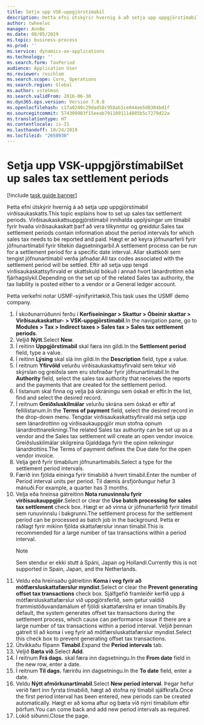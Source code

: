 ```yaml
---
title: Setja upp VSK-uppgjörstímabil
description: Þetta efni útskýrir hvernig á að setja upp uppgjörstímabil virðisaukaskatts í Dynamics 365 Finance.
author: twheeloc
manager: AnnBe
ms.date: 08/05/2019
ms.topic: business-process
ms.prod: ''
ms.service: dynamics-ax-applications
ms.technology: ''
ms.search.form: TaxPeriod
audience: Application User
ms.reviewer: roschlom
ms.search.scope: Core, Operations
ms.search.region: Global
ms.author: vstehman
ms.search.validFrom: 2016-06-30
ms.dyn365.ops.version: Version 7.0.0
ms.openlocfilehash: c17a0240c29dad58c958ab1ce844ee5d8384bd1f
ms.sourcegitcommit: 574309903f15eeab7911091114885b5c7279d22a
ms.translationtype: HT
ms.contentlocale: is-IS
ms.lasthandoff: 10/24/2019
ms.locfileid: "2658930"
---
```

# <a name="set-up-sales-tax-settlement-periods"></a><span data-ttu-id="c8ba5-103">Setja upp VSK-uppgjörstímabil</span><span class="sxs-lookup"><span data-stu-id="c8ba5-103">Set up sales tax settlement periods</span></span>

[!include [task guide banner](../../includes/task-guide-banner.md)]

<span data-ttu-id="c8ba5-104">Þetta efni útskýrir hvernig á að setja upp uppgjörstímabil virðisaukaskatts.</span><span class="sxs-lookup"><span data-stu-id="c8ba5-104">This topic explains how to set up sales tax settlement periods.</span></span> <span data-ttu-id="c8ba5-105">Virðisaukaskattsuppgjörstímabil innihalda upplýsingar um tímabil fyrir hvaða virðisaukaskatt þarf að vera tilkynntur og greiddur.</span><span class="sxs-lookup"><span data-stu-id="c8ba5-105">Sales tax settlement periods contain information about the period intervals for which sales tax needs to be reported and paid.</span></span> <span data-ttu-id="c8ba5-106">Hægt er að keyra jöfnunarferli fyrir jöfnunartímabil fyrir tiltekin dagsetningarbil.</span><span class="sxs-lookup"><span data-stu-id="c8ba5-106">A settlement process can be run for a settlement period for a specific date interval.</span></span> <span data-ttu-id="c8ba5-107">Allar skattkóði sem tengist jöfnunartímabil verða jafnaðar.</span><span class="sxs-lookup"><span data-stu-id="c8ba5-107">All tax codes associated with the settlement period will be settled.</span></span> <span data-ttu-id="c8ba5-108">Eftir að setja upp tengd virðisaukaskattsyfirvald er skattskuld bókuð í annað hvort lánardrottinn eða fjárhagslykil.</span><span class="sxs-lookup"><span data-stu-id="c8ba5-108">Depending on the set up of the related Sales tax authority, the tax liability is posted either to a vendor or a General ledger account.</span></span>

<span data-ttu-id="c8ba5-109">Þetta verkefni notar USMF-sýnifyrirtækið.</span><span class="sxs-lookup"><span data-stu-id="c8ba5-109">This task uses the USMF demo company.</span></span>

1. <span data-ttu-id="c8ba5-110">Í skoðunarrúðunni ferðu í **Kerfiseiningar > Skattur > Óbeinir skattar > Virðisaukaskattur- > VSK-uppgjörstímabil**.</span><span class="sxs-lookup"><span data-stu-id="c8ba5-110">In the navigation pane, go to **Modules > Tax > Indirect taxes > Sales tax > Sales tax settlement periods**.</span></span>
2. <span data-ttu-id="c8ba5-111">Veljið **Nýtt**.</span><span class="sxs-lookup"><span data-stu-id="c8ba5-111">Select **New**.</span></span>
3. <span data-ttu-id="c8ba5-112">Í reitinn **Uppgjörstímabil** skal færa inn gildi.</span><span class="sxs-lookup"><span data-stu-id="c8ba5-112">In the **Settlement period** field, type a value.</span></span>
4. <span data-ttu-id="c8ba5-113">Í reitinn **Lýsing** skal slá inn gildi.</span><span class="sxs-lookup"><span data-stu-id="c8ba5-113">In the **Description** field, type a value.</span></span>
5. <span data-ttu-id="c8ba5-114">Í reitnum **Yfirvöld** velurðu virðisaukaskattsyfirvald sem tekur við skýrslan og greiðsla sem eru stofnaðar fyrir jöfnunartímabil.</span><span class="sxs-lookup"><span data-stu-id="c8ba5-114">In the **Authority** field, select the sales tax authority that receives the reports and the payments that are created for the settlement period.</span></span>
6. <span data-ttu-id="c8ba5-115">Í listanum skal finna og velja þá skráningu sem óskað er eftir.</span><span class="sxs-lookup"><span data-stu-id="c8ba5-115">In the list, find and select the desired record.</span></span>
7. <span data-ttu-id="c8ba5-116">Í reitnum **Greiðsluskilmálar** velurðu skrána sem óskað er eftir af fellilistanum.</span><span class="sxs-lookup"><span data-stu-id="c8ba5-116">In the **Terms of payment** field, select the desired record in the drop-down menu.</span></span> <span data-ttu-id="c8ba5-117">Tengdar virðisaukaskattsyfirvald má setja upp sem lánardrottinn og virðisaukauppgjör mun stofna opnum lánardrottnareikningi.</span><span class="sxs-lookup"><span data-stu-id="c8ba5-117">The related Sales tax authority can be set up as a vendor and the Sales tax settlement will create an open vendor invoice.</span></span> <span data-ttu-id="c8ba5-118">Greiðsluskilmálar skilgreina Gjalddaga fyrir the opinn reikningur lánardrottins.</span><span class="sxs-lookup"><span data-stu-id="c8ba5-118">The Terms of payment defines the Due date for the open vendor invoice.</span></span>  
8. <span data-ttu-id="c8ba5-119">Velja gerð fyrir tímabilum jöfnunartímabils.</span><span class="sxs-lookup"><span data-stu-id="c8ba5-119">Select a type for the settlement period intervals.</span></span>
9. <span data-ttu-id="c8ba5-120">Færið inn fjölda eininga fyrir tímabilið á hvert tímabil.</span><span class="sxs-lookup"><span data-stu-id="c8ba5-120">Enter the number of Period interval units per period.</span></span> <span data-ttu-id="c8ba5-121">Til dæmis ársfjórðungur hefur 3 mánuði.</span><span class="sxs-lookup"><span data-stu-id="c8ba5-121">For example, a quarter has 3 months.</span></span>
10. <span data-ttu-id="c8ba5-122">Velja eða hreinsa gátreitinn **Nota runuvinnslu fyrir virðisaukauppgjör**.</span><span class="sxs-lookup"><span data-stu-id="c8ba5-122">Select or clear the **Use batch processing for sales tax settlement** check box.</span></span> <span data-ttu-id="c8ba5-123">Hægt er að vinna úr jöfnunarferlið fyrir tímabil sem runuvinnslu í bakgrunni.</span><span class="sxs-lookup"><span data-stu-id="c8ba5-123">The settlement process for the settlement period can be processed as batch job in the background.</span></span> <span data-ttu-id="c8ba5-124">Þetta er ráðlagt fyrir mikinn fjölda skattafærslur innan tímabil.</span><span class="sxs-lookup"><span data-stu-id="c8ba5-124">This is recommended for a large number of tax transactions within a period interval.</span></span>  
    > [!NOTE]
    > <span data-ttu-id="c8ba5-125">Sem stendur er ekki stutt á Spáni, Japan og Hollandi.</span><span class="sxs-lookup"><span data-stu-id="c8ba5-125">Currently this is not supported in Spain, Japan, and the Netherlands.</span></span>
11. <span data-ttu-id="c8ba5-126">Veldu eða hreinsaðu gátreitinn **Koma í veg fyrir að mótfærsluskattafærslur myndist**.</span><span class="sxs-lookup"><span data-stu-id="c8ba5-126">Select or clear the **Prevent generating offset tax transactions** check box.</span></span> <span data-ttu-id="c8ba5-127">Sjálfgefið framleiðir kerfið upp á mótfærsluskattafærslur við uppgjörsferlið, sem getur valdið frammistöðuvandamálum ef fjöldi skattafærslna er innan tímabils.</span><span class="sxs-lookup"><span data-stu-id="c8ba5-127">By default, the system generates offset tax transactions during the settlement process, which cause can performance issue if there are a large number of tax transactions within a period interval.</span></span> <span data-ttu-id="c8ba5-128">Veljið þennan gátreit til að koma í veg fyrir að mótfærsluskattafærslur myndist.</span><span class="sxs-lookup"><span data-stu-id="c8ba5-128">Select this check box to prevent generating offset tax transactions.</span></span>
12. <span data-ttu-id="c8ba5-129">Útvíkkaðu flipann **Tímabil**.</span><span class="sxs-lookup"><span data-stu-id="c8ba5-129">Expand the **Period intervals** tab.</span></span>
13. <span data-ttu-id="c8ba5-130">Veljið **Bæta við**.</span><span class="sxs-lookup"><span data-stu-id="c8ba5-130">Select **Add**.</span></span>
14. <span data-ttu-id="c8ba5-131">Í reitnum **Frá dags.** skal færa inn dagsetningu.</span><span class="sxs-lookup"><span data-stu-id="c8ba5-131">In the **From date** field in the new row, enter a date.</span></span>
15. <span data-ttu-id="c8ba5-132">Í reitnum **Til dags.** færirðu inn dagsetningu.</span><span class="sxs-lookup"><span data-stu-id="c8ba5-132">In the **To date** field, enter a date.</span></span>
16. <span data-ttu-id="c8ba5-133">Veldu **Nýtt afmörkunartímabil**.</span><span class="sxs-lookup"><span data-stu-id="c8ba5-133">Select **New period interval**.</span></span> <span data-ttu-id="c8ba5-134">Þegar hefur verið fært inn fyrsta tímabilið, hægt að stofna ný tímabil sjálfkrafa.</span><span class="sxs-lookup"><span data-stu-id="c8ba5-134">Once the first period interval has been entered, new periods can be created automatically.</span></span> <span data-ttu-id="c8ba5-135">Hægt er að koma aftur og bæta við nýrri tímabilum eftir þörfum.</span><span class="sxs-lookup"><span data-stu-id="c8ba5-135">You can come back and add new period intervals as required.</span></span>  
17. <span data-ttu-id="c8ba5-136">Lokið síðunni.</span><span class="sxs-lookup"><span data-stu-id="c8ba5-136">Close the page.</span></span>

